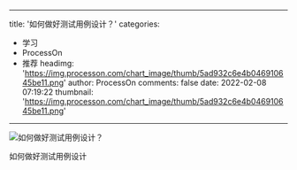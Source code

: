 
---
title: '如何做好测试用例设计？'
categories: 
 - 学习
 - ProcessOn
 - 推荐
headimg: 'https://img.processon.com/chart_image/thumb/5ad932c6e4b046910645be11.png'
author: ProcessOn
comments: false
date: 2022-02-08 07:19:22
thumbnail: 'https://img.processon.com/chart_image/thumb/5ad932c6e4b046910645be11.png'
---

<div>   
<img class="thumb" alt="如何做好测试用例设计？" src="https://img.processon.com/chart_image/thumb/5ad932c6e4b046910645be11.png" referrerpolicy="no-referrer">
<p>如何做好测试用例设计</p>  
</div>
            